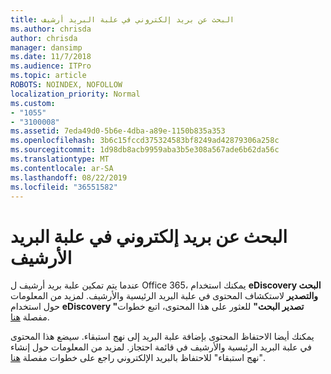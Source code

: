 ```yaml
---
title: البحث عن بريد إلكتروني في علبة البريد أرشيف
ms.author: chrisda
author: chrisda
manager: dansimp
ms.date: 11/7/2018
ms.audience: ITPro
ms.topic: article
ROBOTS: NOINDEX, NOFOLLOW
localization_priority: Normal
ms.custom:
- "1055"
- "3100008"
ms.assetid: 7eda49d0-5b6e-4dba-a89e-1150b835a353
ms.openlocfilehash: 3b6c15fccd375324583bf8249ad42879306a258c
ms.sourcegitcommit: 1d98db8acb9959aba3b5e308a567ade6b62da56c
ms.translationtype: MT
ms.contentlocale: ar-SA
ms.lasthandoff: 08/22/2019
ms.locfileid: "36551582"
---
```

# <a name="search-for-email-in-the-archive-mailbox"></a>البحث عن بريد إلكتروني في علبة البريد الأرشيف

عندما يتم تمكين علبة بريد أرشيف ل Office 365، يمكنك استخدام **eDiscovery البحث والتصدير** لاستكشاف المحتوى في علبة البريد الرئيسية والأرشيف. لمزيد من المعلومات حول استخدام **eDiscovery "تصدير البحث"** للعثور على هذا المحتوى، اتبع خطوات مفصلة [هنا](https://docs.microsoft.com/office365/securitycompliance/export-search-results).
  
يمكنك أيضا الاحتفاظ المحتوى بإضافة علبة البريد إلى نهج استبقاء. سيضع هذا المحتوى في علبة البريد الرئيسية والأرشيف في قائمة احتجاز. لمزيد من المعلومات حول إنشاء "نهج استبقاء" للاحتفاظ بالبريد الإلكتروني راجع على خطوات مفصلة [هنا](https://docs.microsoft.com/Office365/securitycompliance/retention-policies).
  